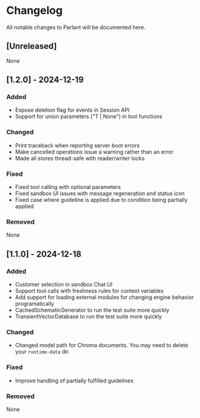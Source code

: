 # Changelog

All notable changes to Parlant will be documented here.

## [Unreleased]

None


## [1.2.0] - 2024-12-19

### Added
- Expose deletion flag for events in Session API
- Support for union parameters ("T | None") in tool functions

### Changed
- Print traceback when reporting server boot errors
- Make cancelled operations issue a warning rather than an error
- Made all stores thread-safe with reader/writer locks

### Fixed
- Fixed tool calling with optional parameters
- Fixed sandbox UI issues with message regeneration and status icon
- Fixed case where guideline is applied due to condition being partially applied

### Removed

None


## [1.1.0] - 2024-12-18

### Added

- Customer selection in sandbox Chat UI
- Support tool calls with freshness rules for context variables
- Add support for loading external modules for changing engine behavior programatically
- CachedSchematicGenerator to run the test suite more quickly
- TransientVectorDatabase to run the test suite more quickly

### Changed

- Changed model path for Chroma documents. You may need to delete your `runtime-data` dir.

### Fixed

- Improve handling of partially fulfilled guidelines

### Removed

None
